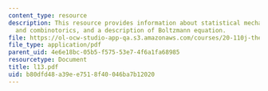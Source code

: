 ```yaml
---
content_type: resource
description: This resource provides information about statistical mechanics, probability
  and combinotorics, and a description of Boltzmann equation.
file: https://ol-ocw-studio-app-qa.s3.amazonaws.com/courses/20-110j-thermodynamics-of-biomolecular-systems-fall-2005/b80dfd48a39ee7518f40046ba7b12020_l13.pdf
file_type: application/pdf
parent_uid: 4e6e18bc-05b5-f575-53e7-4f6a1fa68985
resourcetype: Document
title: l13.pdf
uid: b80dfd48-a39e-e751-8f40-046ba7b12020
---
```

